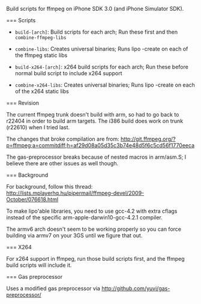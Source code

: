 Build scripts for ffmpeg on iPhone SDK 3.0 (and iPhone Simulator SDK).

=== Scripts

- `build-[arch]`: Build scripts for each arch; Run these first and then `combine-ffmpeg-libs`
- `combine-libs`: Creates universal binaries; Runs lipo -create on each of the ffmpeg static libs

- `build-x264-[arch]`: x264 build scripts for each arch; Run these before normal build script to include x264 support
- `combine-x264-libs`: Creates universal binaries; Runs lipo -create on each of the x264 static libs

=== Revision

The current ffmpeg trunk doesn't build with arm, so had to go back to r22404 in order to build arm targets. The i386 build does work on trunk (r22610) when I tried last.

The changes that broke compilation are from:
http://git.ffmpeg.org/?p=ffmpeg;a=commitdiff;h=af29d08a05d35c3b74e48d5f6c5cd56f1770eeca

The gas-preprocessor breaks because of nested macros in arm/asm.S; I believe there are other issues as well though.

=== Background

For background, follow this thread:
http://lists.mplayerhq.hu/pipermail/ffmpeg-devel/2009-October/076618.html

To make lipo'able libraries, you need to use gcc-4.2 with extra cflags instead of the specific arm-apple-darwin10-gcc-4.2.1 compiler.

The armv6 arch doesn't seem to be working properly so you can force building via armv7 on your 3GS until we figure that out.

=== X264

For x264 support in ffmpeg, run those build scripts first, and the ffmpeg build scripts will include it.

=== Gas preprocessor

Uses a modified gas preprocessor via http://github.com/yuvi/gas-preprocessor/

